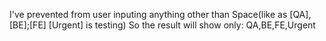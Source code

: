I've prevented from user inputing anything other than Space(like as [QA],[BE];[FE] [Urgent] is testing)
So the result will show only: QA,BE,FE,Urgent
